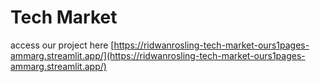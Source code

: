 # Tech Market
access our project here
[https://ridwanrosling-tech-market-ours1pages-ammarg.streamlit.app/](https://ridwanrosling-tech-market-ours1pages-ammarg.streamlit.app/)
